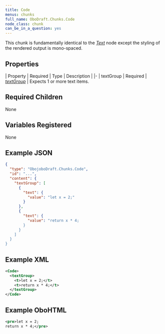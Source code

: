 ```yaml
---
title: Code
menus: chunks
full_name: OboDraft.Chunks.Code
node_class: chunk
can_be_in_a_question: yes
---
```

This chunk is fundamentally identical to the [*Text*](text.html) node except the styling of the rendered output is mono-spaced.

## Properties

| Property | Required | Type | Description |
|-
| textGroup | Required | [*textGroup*](text_group.html) | Expects 1 or more text items.

## Required Children

None

## Variables Registered

None

## Example JSON

```json
{
  "type": "ObojoboDraft.Chunks.Code",
  "id": "...",
  "content": {
    "textGroup": [
      {
        "text": {
          "value": "let x = 2;"
        }
      },
      {
        "text": {
          "value": "return x * 4;
        }
      }
    ]
  }
}
```

## Example XML

```xml
<Code>
  <textGroup>
    <t>let x = 2;</t>
    <t>return x * 4;</t>
  </textGroup>
</Code>
```

## Example OboHTML

```xml
<pre>let x = 2;
return x * 4;</pre>
```
